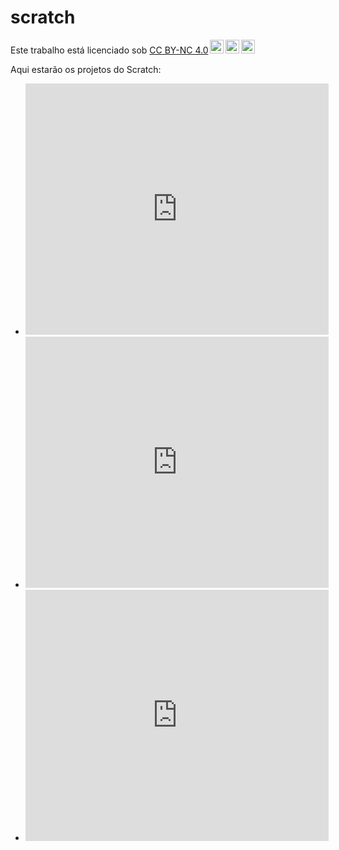 # scratch

<p xmlns:cc="http://creativecommons.org/ns#" >Este trabalho está licenciado sob <a href="https://creativecommons.org/licenses/by-nc/4.0/?ref=chooser- v1" target="_blank" rel="license noopener noreferrer" style="display:inline-block;">CC BY-NC 4.0<img style="height:22px!important;margin-left:3px;vertical-align :texto inferior;" src="https://mirrors.creativecommons.org/presskit/icons/cc.svg?ref=chooser-v1" alt=""><img style="height:22px!important;margin-left:3px;vertical -align:texto inferior;" src="https://mirrors.creativecommons.org/presskit/icons/by.svg?ref=chooser-v1" alt=""><img style="height:22px!important;margin-left:3px;vertical -align:texto inferior;" src="https://mirrors.creativecommons.org/presskit/icons/nc.svg?ref=chooser-v1" alt=""></a></p>

Aqui estarão os projetos do Scratch:
* <iframe src="https://scratch.mit.edu/projects/1000597676/embed" allowtransparency="true" width="485" height="402" frameborder="0" scrolling="no" allowfullscreen></iframe>
* <iframe src="https://scratch.mit.edu/projects/993069857/embed" allowtransparency="true" width="485" height="402" frameborder="0" scrolling="no" allowfullscreen></iframe>
* <iframe src="https://scratch.mit.edu/projects/994686114/embed" allowtransparency="true" width="485" height="402" frameborder="0" scrolling="no" allowfullscreen></iframe>
